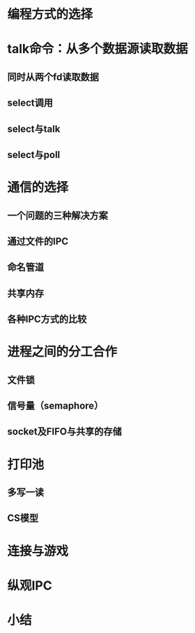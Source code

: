 
# 编程方式的选择

# talk命令：从多个数据源读取数据

## 同时从两个fd读取数据

## select调用

## select与talk

## select与poll

# 通信的选择
## 一个问题的三种解决方案

## 通过文件的IPC

## 命名管道

## 共享内存

## 各种IPC方式的比较


# 进程之间的分工合作

## 文件锁

## 信号量（semaphore）

## socket及FIFO与共享的存储

# 打印池

## 多写一读

## CS模型

# 连接与游戏

# 纵观IPC

# 小结
